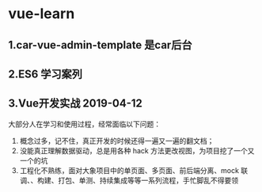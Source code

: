 # vue-learn

## 1.car-vue-admin-template 是car后台

## 2.ES6 学习案列

## 3.Vue开发实战 2019-04-12

大部分人在学习和使用过程，经常面临以下问题： 
1. 概念过多，记不住，真正开发的时候还得一遍又一遍的翻文档；
2. 没能真正理解数据驱动，总是用各种 hack 方法更改视图，为项目挖了一个又一个的坑
3. 工程化不熟练，面对大象项目中的单页面、多页面、前后端分离、mock 联调、、构建、打包、单测、持续集成等等一系列流程，手忙脚乱不得要领

